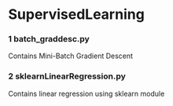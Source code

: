 # SupervisedLearning

### 1 batch_graddesc.py
Contains Mini-Batch Gradient Descent 

### 2 sklearnLinearRegression.py
Contains linear regression using sklearn module


